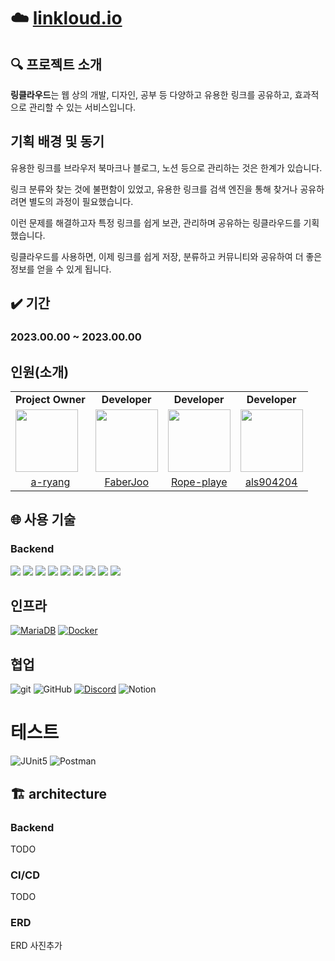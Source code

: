 # ☁️ [linkloud.io](https://linkloud.io)

## 🔍 프로젝트 소개

**링클라우드**는 웹 상의 개발, 디자인, 공부 등 다양하고 유용한 링크를 공유하고, 효과적으로 관리할 수 있는 서비스입니다.

## 기획 배경 및 동기

유용한 링크를 브라우저 북마크나 블로그, 노션 등으로 관리하는 것은 한계가 있습니다.

링크 분류와 찾는 것에 불편함이 있었고, 유용한 링크를 검색 엔진을 통해 찾거나 공유하려면 별도의 과정이 필요했습니다.

이런 문제를 해결하고자 특정 링크를 쉽게 보관, 관리하며 공유하는 링클라우드를 기획했습니다.

링클라우드를 사용하면, 이제 링크를 쉽게 저장, 분류하고 커뮤니티와 공유하여 더 좋은 정보를 얻을 수 있게 됩니다.
## ✔️ 기간

### 2023.00.00 ~ 2023.00.00

## 인원(소개)

<table>
  <tr>
    <td align="center"><b>Project Owner</b></td>
    <td align="center"><b>Developer</b></td>
    <td align="center"><b>Developer</b></td>
    <td align="center"><b>Developer</b></td>
</tr>
  <tr>
    <td>
        <a href="https://github.com/a-ryang">
            <img src="https://avatars.githubusercontent.com/u/105474635?v=4" width="100px" />
        </a>
    </td>
    <td>
        <a href="https://github.com/FaberJoo">
            <img src="https://avatars.githubusercontent.com/u/79781818?v=4" width="100px" />
        </a>
    </td>
    <td>
        <a href="https://github.com/Rope-player">
            <img src="https://avatars.githubusercontent.com/u/38906192?v=4" width="100px" />
        </a>
    </td>
    <td>
        <a href="https://github.com/als904204">
            <img src="https://avatars.githubusercontent.com/u/55350901?s=400&u=521657f21121efcef03c848800b3713f7ec094ec&v=4" width="100px" />
        </a>
    </td>
  </tr>

  <tr> 
    <td align="center"><a href="https://github.com/a-ryang">a-ryang</a></td>
    <td align="center"><a href="https://github.com/FaberJoo">FaberJoo</a></td>
    <td align="center"><a href="https://github.com/Rope-player">Rope-playe</a></td>
    <td align="center"><a href="https://github.com/als904204">als904204</a></td>
  </tr>
</table>

## 🌐 사용 기술

### Backend

<img src="https://img.shields.io/badge/Java-17-blue.svg?logo=java">
<img src="https://img.shields.io/badge/Gradle-7.6.1-green.svg?logo=gradle">
<img src="https://img.shields.io/badge/Spring_Boot-3.0.4-green.svg?logo=spring">
<img src="https://img.shields.io/badge/Spring_Web-green.svg?logo=spring">
<img src="https://img.shields.io/badge/Spring_Data_JPA-green.svg?logo=spring">
<img src="https://img.shields.io/badge/Spring_Security-green.svg?logo=spring">
<img src="https://img.shields.io/badge/Spring_Rest_Docs-green.svg?logo=spring">
<img src="https://img.shields.io/badge/Spring_Docs-green.svg?logo=spring">
<img src="https://img.shields.io/badge/JWT-orange.svg?logo=jsonwebtokens">

## 인프라

[![MariaDB](https://img.shields.io/badge/MariaDB-TODO-blue?logo=mariadb&logoColor=white)](https://mariadb.org/)
[![Docker](https://img.shields.io/badge/Docker-TODO-blue?logo=docker&logoColor=white)](https://www.docker.com/)

## 협업

![git](https://img.shields.io/badge/git-F05032?style=flat&logo=Git&logoColor=white)
![GitHub](https://img.shields.io/badge/github-%23121011.svg?style=Plastic&logo=github&logoColor=white)
[![Discord](https://img.shields.io/badge/Discord-7289DA?logo=discord&logoColor=white)](https://discord.com/)
![Notion](https://img.shields.io/badge/Notion-000000?style=Plastic&logo=Notion&logoColor=white)

# 테스트

![JUnit5](https://img.shields.io/badge/JUnit5-white?style=Plastic&logo=JUnit5)
![Postman](https://img.shields.io/badge/postman-white?style=Plastic&logo=postman)

## 🏗️ architecture

### Backend

TODO

### CI/CD

TODO

### ERD

ERD 사진추가
